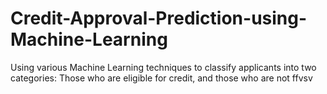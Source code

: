 # Credit-Approval-Prediction-using-Machine-Learning
Using various Machine Learning techniques to classify applicants into two categories: Those who are eligible for credit, and those who are not
ffvsv
